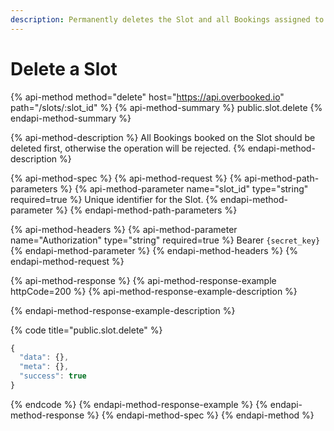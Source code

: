 ```yaml
---
description: Permanently deletes the Slot and all Bookings assigned to it.
---
```


# Delete a Slot

{% api-method method="delete" host="https://api.overbooked.io" path="/slots/:slot\_id" %}
{% api-method-summary %}
public.slot.delete
{% endapi-method-summary %}

{% api-method-description %}
All Bookings booked on the Slot should be deleted first, otherwise the operation will be rejected.
{% endapi-method-description %}

{% api-method-spec %}
{% api-method-request %}
{% api-method-path-parameters %}
{% api-method-parameter name="slot\_id" type="string" required=true %}
Unique identifier for the Slot.
{% endapi-method-parameter %}
{% endapi-method-path-parameters %}

{% api-method-headers %}
{% api-method-parameter name="Authorization" type="string" required=true %}
Bearer `{secret_key}`
{% endapi-method-parameter %}
{% endapi-method-headers %}
{% endapi-method-request %}

{% api-method-response %}
{% api-method-response-example httpCode=200 %}
{% api-method-response-example-description %}

{% endapi-method-response-example-description %}

{% code title="public.slot.delete" %}
```javascript
{
  "data": {},
  "meta": {},
  "success": true
}
```
{% endcode %}
{% endapi-method-response-example %}
{% endapi-method-response %}
{% endapi-method-spec %}
{% endapi-method %}

